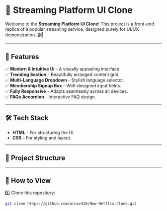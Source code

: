 # 🌟 Streaming Platform UI Clone

Welcome to the **Streaming Platform UI Clone**! This project is a front-end replica of a popular streaming service, designed purely for UI/UX demonstration. 🎬🍿

---

## 🚀 Features

✅ **Modern & Intuitive UI** - A visually appealing interface.  
✅ **Trending Section** - Beautifully arranged content grid.  
✅ **Multi-Language Dropdown** - Stylish language selector.  
✅ **Membership Signup Box** - Well-designed input fields.  
✅ **Fully Responsive** - Adapts seamlessly across all devices.  
✅ **FAQs Accordion** - Interactive FAQ design.  

---

## 🛠️ Tech Stack

- **HTML** - For structuring the UI.  
- **CSS** - For styling and layout.  

---

## 📂 Project Structure

---

## 🎯 How to View

1️⃣ Clone this repository:
```bash
git clone https://github.com/arnav418/New-Netflix-Clone.git


